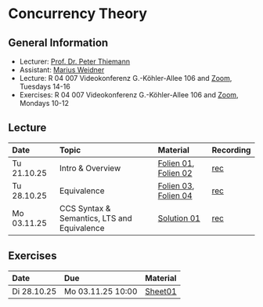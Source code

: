 # Concurrency Theory

## General Information

- Lecturer: [Prof. Dr. Peter Thiemann](/team/thiemann.md)
- Assistant: [Marius Weidner](/team/weidner.md)
- Lecture: R 04 007 Videokonferenz G.-Köhler-Allee 106 and [Zoom](https://uni-freiburg.zoom-x.de/j/61187088327?pwd=XVlmiuURptCbIrHLATL3aaFhyn3HhY.1), Tuesdays 14-16 
- Exercises: R 04 007 Videokonferenz G.-Köhler-Allee 106 and [Zoom](/teaching/25ws/ct), Mondays 10-12

## Lecture

| Date | Topic | Material | Recording
|:-----|:-----|:-----|:-----|
| Tu 21.10.25 | Intro & Overview | [Folien 01][lecture01-slides], [Folien 02][lecture02-slides] | [rec][lecture01-recording] |
| Tu 28.10.25 | Equivalence | [Folien 03][lecture03-slides], [Folien 04][lecture04-slides] | [rec][lecture02-recording] |
| Mo 03.11.25 | CCS Syntax & Semantics, LTS and Equivalence | [Solution 01][tutorial01-solution] | [rec][tutorial01-recording] |

[lecture01-slides]: /teaching/25ws/ct/slides/l01.pdf
[lecture02-slides]:  /teaching/25ws/ct/slides/l02.pdf
[lecture03-slides]: /teaching/25ws/ct/slides/l03n.pdf
[lecture04-slides]:  /teaching/25ws/ct/slides/l04.pdf
[lecture01-recording]: https://archive.informatik.uni-freiburg.de/courses/proglang/2025-WS-Concurrency/2025-10-21-lecture-1.mp4
[lecture02-recording]: https://archive.informatik.uni-freiburg.de/courses/proglang/2025-WS-Concurrency/2025-10-28-lecture-1.mp4
[tutorial01-solution]: /teaching/25ws/ct
[tutorial01-recording]: /teaching/25ws/ct

## Exercises

| Date | Due | Material |
|:-----|:-----|:-----|
| Di 28.10.25 | Mo 03.11.25 10:00 | [Sheet01][exercise01-pdf]

[exercise01-pdf]: /teaching/25ws/ct/exercises/sheet01.pdf
